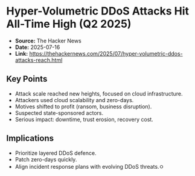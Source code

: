 # Hyper-Volumetric DDoS Attacks Hit All-Time High (Q2 2025)

- **Source:** The Hacker News  
- **Date:** 2025-07-16  
- **Link:** https://thehackernews.com/2025/07/hyper-volumetric-ddos-attacks-reach.html

## Key Points
- Attack scale reached new heights, focused on cloud infrastructure.
- Attackers used cloud scalability and zero-days.
- Motives shifted to profit (ransom, business disruption).
- Suspected state-sponsored actors.
- Serious impact: downtime, trust erosion, recovery cost.

## Implications
- Prioritize layered DDoS defence.
- Patch zero-days quickly.
- Align incident response plans with evolving DDoS threats.ㅇ
